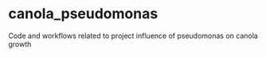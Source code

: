 # canola_pseudomonas
Code and workflows related to project influence of pseudomonas on canola growth
